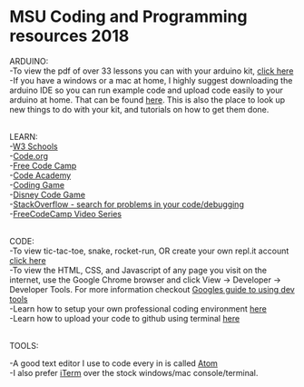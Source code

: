 # MSU Coding and Programming resources 2018

ARDUINO:<br />
-To view the pdf of over 33 lessons you can with your arduino kit, [click here](http://mthackathon.info/resources/The-Most-Complete-Starter-Kit-for-UNO-V1.0.17.3.6.pdf)<br />
-If you have a windows or a mac at home, I highly suggest downloading the arduino IDE so you can run example code and upload code easily to your arduino at home. That can be found [here](https://www.arduino.cc/en/Main/Software). This is also the place to look up new things to do with your kit, and tutorials on how to get them done.<br /><br />

LEARN:<br />
-[W3 Schools](https://www.w3schools.com/)<br />
-[Code.org](https://code.org/)<br />
-[Free Code Camp](https://learn.freecodecamp.org/)<br />
-[Code Academy](https://www.codecademy.com/)<br />
-[Coding Game](https://www.codingame.com/start)<br />
-[Disney Code Game](http://partners.disney.com/hour-of-code)<br />
-[StackOverflow - search for problems in your code/debugging](https://stackoverflow.com/)<br />
-[FreeCodeCamp Video Series](https://www.youtube.com/channel/UC8butISFwT-Wl7EV0hUK0BQ/playlists)<br /><br />

CODE:<br />
-To view tic-tac-toe, snake, rocket-run, OR create your own repl.it account [click here](https://repl.it/@mckinney99)<br />
-To view the HTML, CSS, and Javascript of any page you visit on the internet, use the Google Chrome browser and click View -> Developer -> Developer Tools. For more information checkout [Googles guide to using dev tools](https://developers.google.com/web/tools/chrome-devtools/)<br />
-Learn how to setup your own professional coding environment [here](https://developer.mozilla.org/en-US/docs/Learn/Server-side/Express_Nodejs/development_environment)<br />
-Learn how to upload your code to github using terminal [here](https://docs.gitlab.com/ee/gitlab-basics/start-using-git.html)<br /><br />

TOOLS:<br />

-A good text editor I use to code every in is called [Atom](https://atom.io/)<br />
-I also prefer [iTerm](https://www.iterm2.com/) over the stock windows/mac console/terminal. <br />








